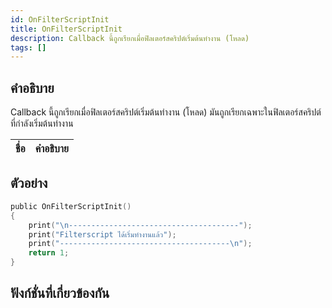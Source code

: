 ```yaml
---
id: OnFilterScriptInit
title: OnFilterScriptInit
description: Callback นี้ถูกเรียกเมื่อฟิลเตอร์สคริปต์เริ่มต้นทำงาน (โหลด)
tags: []
---
```


## คำอธิบาย

Callback นี้ถูกเรียกเมื่อฟิลเตอร์สคริปต์เริ่มต้นทำงาน (โหลด) มันถูกเรียกเฉพาะในฟิลเตอร์สคริปต์ที่กำลังเริ่มต้นทำงาน

| ชื่อ   | คำอธิบาย     |
| ---- | ----------- |

## ตัวอย่าง

```c
public OnFilterScriptInit()
{
    print("\n--------------------------------------");
    print("Filterscript ได้เริ่มทำงานแล้ว");
    print("--------------------------------------\n");
    return 1;
}
```

## ฟังก์ชั่นที่เกี่ยวข้องกัน
